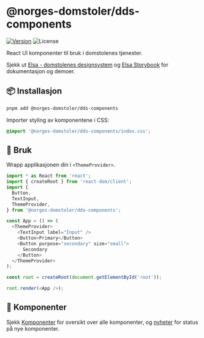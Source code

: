 # @norges-domstoler/dds-components

[![Version](https://img.shields.io/npm/v/@norges-domstoler/dds-components)](https://www.npmjs.com/package/@norges-domstoler/dds-components) ![License](https://img.shields.io/npm/l/@norges-domstoler/dds-components)

React UI komponenter til bruk i domstolenes tjenester.

Sjekk ut [Elsa - domstolenes designsystem](https://design.domstol.no/) og [Elsa Storybook](https://domstolene.github.io/designsystem) for dokumentasjon og demoer.

## 📦 Installasjon

```sh
pnpm add @norges-domstoler/dds-components
```

Importer styling av komponentene i CSS:

```css
@import '@norges-domstoler/dds-components/index.css';
```

## 🔨 Bruk

Wrapp applikasjonen din i `<ThemeProvider>`.

```js
import * as React from 'react';
import { createRoot } from 'react-dom/client';
import {
  Button,
  TextInput,
  ThemeProvider,
} from '@norges-domstoler/dds-components';

const App = () => (
  <ThemeProvider>
    <TextInput label="Input" />
    <Button>Primary</Button>
    <Button purpose="secondary" size="small">
      Secondary
    </Button>
  </ThemeProvider>
);

const root = createRoot(document.getElementById('root'));

root.render(<App />);
```

## 📃 Komponenter

Sjekk [Komponenter](https://design.domstol.no/987b33f71/p/438035-komponenter) for oversikt over alle komponenter, og [nyheter](https://design.domstol.no/987b33f71/p/438035-komponenter/t/page-438035-50469210-4) for status på nye komponenter.
